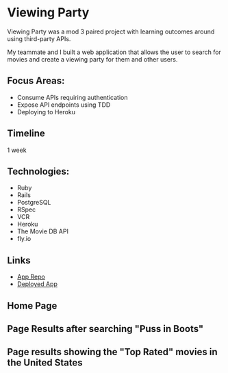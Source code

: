 # Viewing Party

Viewing Party was a mod 3 paired project with learning outcomes around using third-party APIs.

My teammate and I built a web application that allows the user to search for movies and create a viewing party for them and other users.

## Focus Areas: 

- Consume APIs requiring authentication
- Expose API endpoints using TDD
- Deploying to Heroku

## Timeline
1 week

## Technologies: 
- Ruby
- Rails 
- PostgreSQL
- RSpec
- VCR
- Heroku
- The Movie DB API
- fly.io

## Links 
- [App Repo](https://github.com/arnaldoaparicio/viewing_party_lite)
- [Deployed App](https://viewing-party-aa.fly.dev/)

## Home Page


## Page Results after searching "Puss in Boots"

## Page results showing the "Top Rated" movies in the United States


